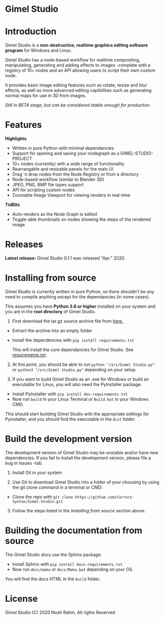 Gimel Studio
============

# Introduction

Gimel Studio is a **non-destructive, realtime graphics editing software program** for Windows and Linux.

Gimel Studio has a node-based workflow for realtime compositing, manipulating, generating and adding effects to images -complete with a registry of 10+ nodes and an API allowing users to script their own custom node.

It provides basic image editing features such as rotate, resize and blur effects, as well as more advanced editing capibilities such as generating normal maps for use in 3D from images.

*Still in BETA stage, but can be considered stable enough for production.*


# Features

**Highlights**
  
  * Written in pure Python with minimal dependancies
  * Support for opening and saving your nodegraph as a GIMEL-STUDIO-PROJECT
  * 10+ nodes (currently) with a wide range of functionality 
  * Rearrangable and resizable panels for the main UI
  * Drag 'n drop nodes from the Node Registry or from a directory
  * Node-based workflow (similar to Blender 3D)
  * JPEG, PNG, BMP file types support
  * API for scripting custom nodes
  * Zoomable Image Viewport for viewing renders in real-time

**TidBits**

  * Auto-renders as the Node Graph is edited
  * Toggle-able thumbnails on nodes showing the steps of the rendered image


# Releases

**Latest release:** Gimel Studio 0.1.1 was released "Apr." 2020.


# Installing from source

Gimel Studio is currently written in pure Python, so there shouldn't be any need to compile anything except for the dependancies (in some cases).

This assumes you have **Python 3.6 or higher** installed on your system and you are in the **root directory** of Gimel Studio.

1. First download the tar.gz source archive file from <a href="https://github.com/Correct-Syntax/Gimel-Studio/releases">here.</a> 

  * Extract the archive into an empty folder
  * Install the dependencies with ``pip install requirements.txt`` 

    This will install the core dependancies for Gimel Studio. See [requirements.txt](requirements.txt).

2. At this point, you should be able to run 
   ``python "/src/Gimel Studio.py"`` or ``python3 "/src/Gimel Studio.py"`` depending on your setup.

3. If you want to build Gimel Studio as an .exe for Windows or build an executable for Linux, you will also need the PyInstaller package.

  * Install PyInstaller with ``pip install dev-requirements.txt``
  * Now run ``build`` in your Linux Terminal or ``Build.bat`` in your Windows CMD. 

  This should start building Gimel Studio with the appropriate settings for Pyinstaller, and you should find the executable in the ``dist`` folder.


# Build the development version

The development version of Gimel Studio may be unstable and/or have new dependencies. If you fail to install the development version, please file a bug in Issues -tab.

1. Install Git in your system

2. Use Git to download Gimel Studio into a folder of your choosing by using the git clone command in a terminal or CMD:
  * Clone the repo with ``git clone https://github.com/Correct-Syntax/Gimel-Studio.git``

3. Follow the steps listed in the *Installing from source* section above.


# Building the documentation from source

The Gimel Studio docs use the Sphinx package.
  
  * Install Sphinx with ``pip install docs-requirements.txt``
  * Now run ``docs/make`` or ``docs/Make.bat`` depending on your OS.

You will find the docs HTML in the ``build`` folder.


# License
Gimel Studio (C) 2020 Noah Rahm, All rights Reserved